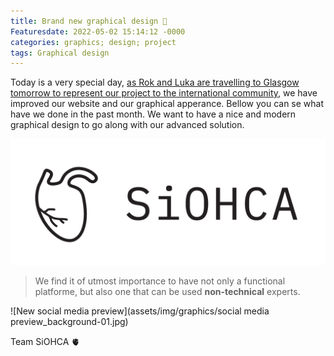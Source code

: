 ```yaml
---
title: Brand new graphical design 🎨󠁢󠁳󠁣󠁴󠁿
Featuresdate: 2022-05-02 15:14:12 -0000
categories: graphics; design; project
tags: Graphical design
---
```

Today is a very special day, [as Rok and Luka are travelling to Glasgow tomorrow to represent our project to the international community](https://siohca.um.si/posts/see-you-in-Glasgow), we have improved our website and our graphical apperance. Bellow you can se what have we done in the past month. 
We want to have a nice and modern graphical design to go along with our advanced solution. 

![New logo](assets/img/graphics/website_logo_500px-01.png)

> We find it of utmost importance to have not only a functional platforme, but also one that can be used **non-technical** experts.

![New social media preview](assets/img/graphics/social media preview_background-01.jpg)

Team SiOHCA 🫀
